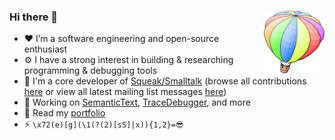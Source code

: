 ### Hi there 👋 [<img align="right" src="https://raw.githubusercontent.com/LinqLover/LinqLover/eb36cbe6a9901f28952a650c62c09ac7312cecda/squeak-balloon.svg" height="100">](https://squeak.org)

- ❤ I’m a software engineering and open-source enthusiast
- ⚙ I have a strong interest in building & researching programming & debugging tools
- 🎈 I'm a core developer of [Squeak/Smalltalk](https://squeak.org) (browse all contributions [here](https://html-preview.github.io/?url=https://github.com/LinqLover/LinqLover/blob/artifacts/squeak-ct-contribs-outline-formatted.html) or view all latest mailing list messages [here](https://lists.squeakfoundation.org/archives/search?q=christoph+thiede&page=1&sort=date-desc))
- 🚧 Working on [SemanticText](https://github.com/LinqLover/Squeak-SemanticText), [TraceDebugger](https://github.com/hpi-swa-lab/squeak-tracedebugger), and more
- 📃 Read my [portfolio](https://linqlover.github.io/)
- ⚡ `\x72(e)[g](\1(?(2)[sS]|x)){1,2}=😎`

<!--
**LinqLover/LinqLover** is a ✨ _special_ ✨ repository because its `README.md` (this file) appears on your GitHub profile.

Here are some ideas to get you started:

- 🔭 I’m currently working on ...
- 🌱 I’m currently learning ...
- 👯 I’m looking to collaborate on ...
- 🤔 I’m looking for help with ...
- 💬 Ask me about ...
- 📫 How to reach me: ...
- 😄 Pronouns: ...
- ⚡ Fun fact: ...
-->
